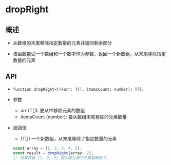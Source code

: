 # dropRight

## 概述

+ 从数组的末尾移除指定数量的元素并返回剩余部分

+ 该函数接受一个数组和一个数字作为参数，返回一个新数组，从末尾移除指定数量的元素

## API

+ `function dropRight<T>(arr: T[], itemsCount: number): T[];`

+ 参数

  + arr (T[]): 要从中移除元素的数组
  + itemsCount (number): 要从数组末尾移除的元素数量

+ 返回值

  + (T[]) 一个新数组，从末尾移除了指定数量的元素

  ```js
  const array = [1, 2, 3, 4, 5];
  const result = dropRight(array, 2);
  // 结果将是 [1, 2, 3] 因为最后两个元素被移除了。
  ```

